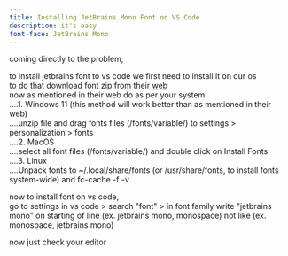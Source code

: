 ```yaml
---
title: Installing JetBrains Mono Font on VS Code
description: it's easy
font-face: JetBrains Mono
---
```


coming directly to the problem,  
  
to install jetbrains font to vs code we first need to install it on our os  
to do that download font zip from their [web](https://www.jetbrains.com/lp/mono/)  
now as mentioned in their web do as per your system.  
....1. Windows 11 (this method will work better than as mentioned in their web)  
....unzip file and drag fonts files (/fonts/variable/) to settings > personalization > fonts  
....2. MacOS  
....select all font files (/fonts/variable/) and double click on Install Fonts  
....3. Linux  
....Unpack fonts to ~/.local/share/fonts (or /usr/share/fonts, to install fonts system-wide) and fc-cache -f -v  
  
now to install font on vs code,  
go to settings in vs code > search "font" > in font family write "jetbrains mono" on starting of line (ex. jetbrains mono, monospace) not like (ex. monospace, jetbrains mono)  
  
now just check your editor

